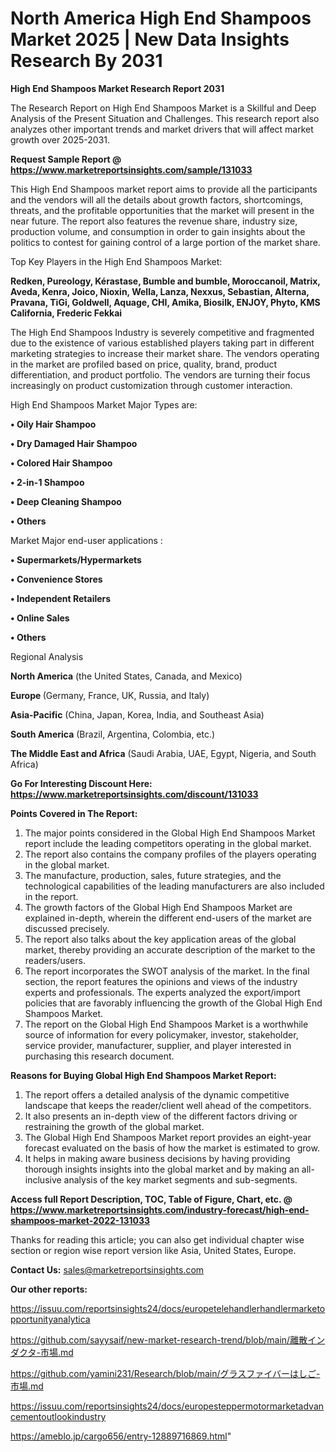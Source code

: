 # North America High End Shampoos Market 2025 | New Data Insights Research By 2031

<strong>High End Shampoos Market Research Report 2031</strong>

The Research Report on High End Shampoos Market is a Skillful and Deep Analysis of the Present Situation and Challenges. This research report also analyzes other important trends and market drivers that will affect market growth over 2025-2031.

<strong>Request Sample Report @ <a href=https://www.marketreportsinsights.com/sample/131033>https://www.marketreportsinsights.com/sample/131033</a></strong>

This High End Shampoos market report aims to provide all the participants and the vendors will all the details about growth factors, shortcomings, threats, and the profitable opportunities that the market will present in the near future. The report also features the revenue share, industry size, production volume, and consumption in order to gain insights about the politics to contest for gaining control of a large portion of the market share.

Top Key Players in the High End Shampoos Market:

<strong>Redken, Pureology, Kérastase, Bumble and bumble, Moroccanoil, Matrix, Aveda, Kenra, Joico, Nioxin, Wella, Lanza, Nexxus, Sebastian, Alterna, Pravana, TiGi, Goldwell, Aquage, CHI, Amika, Biosilk, ENJOY, Phyto, KMS California, Frederic Fekkai</strong>

The High End Shampoos Industry is severely competitive and fragmented due to the existence of various established players taking part in different marketing strategies to increase their market share. The vendors operating in the market are profiled based on price, quality, brand, product differentiation, and product portfolio. The vendors are turning their focus increasingly on product customization through customer interaction.

High End Shampoos Market Major Types are:

<strong>• Oily Hair Shampoo

• Dry Damaged Hair Shampoo

• Colored Hair Shampoo

• 2-in-1 Shampoo

• Deep Cleaning Shampoo

• Others</strong>

Market Major end-user applications :

<strong>• Supermarkets/Hypermarkets

• Convenience Stores

• Independent Retailers

• Online Sales

• Others</strong>

Regional Analysis

</u><strong><b>North America</b></strong> (the United States, Canada, and Mexico)

<strong><b>Europe </b></strong>(Germany, France, UK, Russia, and Italy)

<strong><b>Asia-Pacific</b></strong> (China, Japan, Korea, India, and Southeast Asia)

<strong><b>South America</b></strong> (Brazil, Argentina, Colombia, etc.)

<strong><b>The Middle East and Africa</b></strong> (Saudi Arabia, UAE, Egypt, Nigeria, and South Africa)

<strong>Go For Interesting Discount Here: <a href=https://www.marketreportsinsights.com/discount/131033>https://www.marketreportsinsights.com/discount/131033</a></strong>

<strong>Points Covered in The Report:</strong>
<ol>
  <li>The major points considered in the Global High End Shampoos Market report include the leading competitors operating in the global market.</li>
  <li>The report also contains the company profiles of the players operating in the global market.</li>
  <li>The manufacture, production, sales, future strategies, and the technological capabilities of the leading manufacturers are also included in the report.</li>
  <li>The growth factors of the Global High End Shampoos Market are explained in-depth, wherein the different end-users of the market are discussed precisely.</li>
  <li>The report also talks about the key application areas of the global market, thereby providing an accurate description of the market to the readers/users.</li>
  <li>The report incorporates the SWOT analysis of the market. In the final section, the report features the opinions and views of the industry experts and professionals. The experts analyzed the export/import policies that are favorably influencing the growth of the Global High End Shampoos Market.</li>
  <li>The report on the Global High End Shampoos Market is a worthwhile source of information for every policymaker, investor, stakeholder, service provider, manufacturer, supplier, and player interested in purchasing this research document.</li>
</ol>
<strong>Reasons for Buying Global High End Shampoos Market Report:</strong>

<ol>
  <li>The report offers a detailed analysis of the dynamic competitive landscape that keeps the reader/client well ahead of the competitors.</li>
  <li>It also presents an in-depth view of the different factors driving or restraining the growth of the global market.</li>
  <li>The Global High End Shampoos Market report provides an eight-year forecast evaluated on the basis of how the market is estimated to grow.</li>
  <li>It helps in making aware business decisions by having providing thorough insights insights into the global market and by making an all-inclusive analysis of the key market segments and sub-segments.</li>
</ol>
<strong>Access full Report Description, TOC, Table of Figure, Chart, etc. @ <a href=https://www.marketreportsinsights.com/industry-forecast/high-end-shampoos-market-2022-131033>https://www.marketreportsinsights.com/industry-forecast/high-end-shampoos-market-2022-131033</a></strong>


Thanks for reading this article; you can also get individual chapter wise section or region wise report version like Asia, United States, Europe.

<strong>Contact Us:</strong>
sales@marketreportsinsights.com

<strong>Our other reports:</strong>

<a href=https://issuu.com/reportsinsights24/docs/europetelehandlerhandlermarketopportunityanalytica>https://issuu.com/reportsinsights24/docs/europetelehandlerhandlermarketopportunityanalytica</a>

<a href=https://github.com/sayysaif/new-market-research-trend/blob/main/離散インダクタ-市場.md>https://github.com/sayysaif/new-market-research-trend/blob/main/離散インダクタ-市場.md</a>

<a href=https://github.com/yamini231/Research/blob/main/グラスファイバーはしご-市場.md>https://github.com/yamini231/Research/blob/main/グラスファイバーはしご-市場.md</a>

<a href=https://issuu.com/reportsinsights24/docs/europesteppermotormarketadvancementoutlookindustry>https://issuu.com/reportsinsights24/docs/europesteppermotormarketadvancementoutlookindustry</a>

<a href=https://ameblo.jp/cargo656/entry-12889716869.html>https://ameblo.jp/cargo656/entry-12889716869.html</a>"
